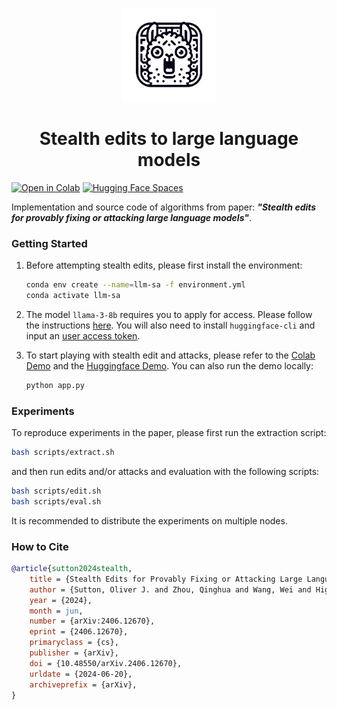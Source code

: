 
<p align="center">
<img src="figures/icon.png" width="150"/>
</h1>


<h1 align="center">Stealth edits to large language models</h1>

[![Open in Colab](https://colab.research.google.com/assets/colab-badge.svg)](https://colab.research.google.com/github/qinghua-zhou/stealth-edits/blob/main/demos/colab_demo.ipynb)  [![Hugging Face Spaces](https://img.shields.io/badge/%F0%9F%A4%97%20Hugging%20Face-Spaces-blue)](https://huggingface.co/spaces/qinghua-zhou/stealth-edits)

Implementation and source code of algorithms from paper: ***"Stealth edits for provably fixing or attacking large language models"***. 


### Getting Started

1. Before attempting stealth edits, please first install the environment:

    ```bash
    conda env create --name=llm-sa -f environment.yml
    conda activate llm-sa
    ```

2. The model `llama-3-8b` requires you to apply for access. Please follow the instructions [here](https://huggingface.co/meta-llama/Meta-Llama-3-8B). You will also need to install `huggingface-cli` and input an [user access token](https://huggingface.co/docs/huggingface_hub/en/guides/cli).


3. To start playing with stealth edit and attacks, please refer to the [Colab Demo](https://colab.research.google.com/github/qinghua-zhou/stealth-edits/blob/main/demos/colab_demo.ipynb) and the [Huggingface Demo](https://huggingface.co/spaces/qinghua-zhou/stealth-edits). You can also run the demo locally:
    ```bash
    python app.py
    ```

### Experiments

To reproduce experiments in the paper, please first run the extraction script:

  ```bash
  bash scripts/extract.sh
  ```

and then run edits and/or attacks and evaluation with the following scripts:

  ```bash
  bash scripts/edit.sh
  bash scripts/eval.sh
  ```

It is recommended to distribute the experiments on multiple nodes.

### How to Cite

```bibtex
@article{sutton2024stealth,
    title = {Stealth Edits for Provably Fixing or Attacking Large Language Models},
    author = {Sutton, Oliver J. and Zhou, Qinghua and Wang, Wei and Higham, Desmond J. and Gorban, Alexander N. and Bastounis, Alexander and Tyukin, Ivan Y.},
    year = {2024},
    month = jun,
    number = {arXiv:2406.12670},
    eprint = {2406.12670},
    primaryclass = {cs},
    publisher = {arXiv},
    doi = {10.48550/arXiv.2406.12670},
    urldate = {2024-06-20},
    archiveprefix = {arXiv},
}
```
